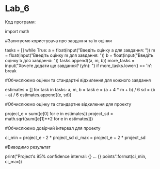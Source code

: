 # Lab_6

Код програми:

import math

#Запитуємо користувача про завдання та їх оцінки

tasks = []
while True:
    a = float(input("Введіть оцінку a для завдання: "))
    m = float(input("Введіть оцінку m для завдання: "))
    b = float(input("Введіть оцінку b для завдання: "))
    tasks.append((a, m, b))
    more_tasks = input("Хочете додати ще завдання? (y/n): ")
    if more_tasks.lower() == 'n':
        break

#Обчислюємо оцінки та стандартні відхилення для кожного завдання

estimates = []
for task in tasks:
    a, m, b = task
    e = (a + 4 * m + b) / 6
    sd = (b - a) / 6
    estimates.append((e, sd))

#Обчислюємо оцінку та стандартне відхилення для проекту

project_e = sum([e[0] for e in estimates])
project_sd = math.sqrt(sum([e[1]**2 for e in estimates]))

#Обчислюємо довірчий інтервал для проекту

ci_min = project_e - 2 * project_sd
ci_max = project_e + 2 * project_sd

#Виводимо результат

print("Project's 95% confidence interval: {} ... {} points".format(ci_min, ci_max))
